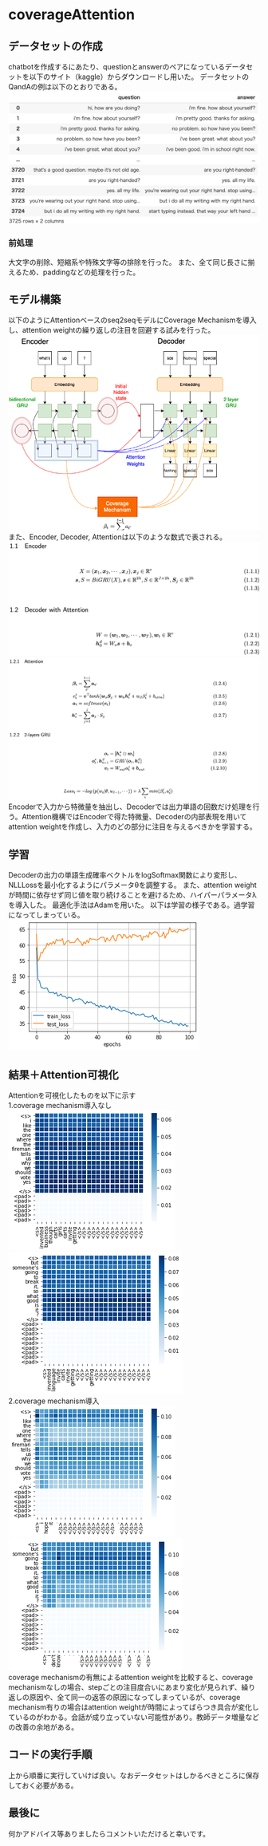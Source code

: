 # coverageAttention

## データセットの作成
chatbotを作成するにあたり、questionとanswerのペアになっているデータセットを以下のサイト（kaggle）からダウンロードし用いた。
データセットのQandAの例は以下のとおりである。<br>
![model](https://github.com/Jumpei-Fujita/chatbot_normalAttention/blob/main/example.png)
### 前処理
大文字の削除、短縮系や特殊文字等の排除を行った。
また、全て同じ長さに揃えるため、paddingなどの処理を行った。
## モデル構築
以下のようにAttentionベースのseq2seqモデルにCoverage Mechanismを導入し、attention weightの繰り返しの注目を回避する試みを行った。<br>
![model](https://github.com/Jumpei-Fujita/chatbot_coverageAttention/blob/main/coverageNormalAttn.png)<br>
また、Encoder, Decoder, Attentionは以下のような数式で表される。<br>
![calc1](https://github.com/Jumpei-Fujita/chatbot_normalAttention/blob/main/calc1.png)<br>
![calc2](https://github.com/Jumpei-Fujita/chatbot_coverageAttention/blob/main/calc2_coverage.png)<br>
Encoderで入力から特微量を抽出し、Decoderでは出力単語の回数だけ処理を行う。Attention機構ではEncoderで得た特微量、Decoderの内部表現を用いてattention weightを作成し、入力のどの部分に注目を与えるべきかを学習する。

## 学習
Decoderの出力の単語生成確率ベクトルをlogSoftmax関数により変形し、NLLLossを最小化するようにパラメータθを調整する。
また、attention weightが時間に依存せず同じ値を取り続けることを避けるため、ハイパーパラメータλを導入した。
最適化手法はAdamを用いた。
以下は学習の様子である。過学習になってしまっている。<br>
![model](https://github.com/Jumpei-Fujita/chatbot_coverageAttention/blob/main/coverageDialogLoss.png)

## 結果＋Attention可視化
Attentionを可視化したものを以下に示す<br>
1.coverage mechanism導入なし
![attention](https://github.com/Jumpei-Fujita/chatbot_normalAttention/blob/main/normalDialogAttn3500.png)
![attention](https://github.com/Jumpei-Fujita/chatbot_normalAttention/blob/main/normalDialogAttn2777.png)<br>
2.coverage mechanism導入
![attention](https://github.com/Jumpei-Fujita/chatbot_coverageAttention/blob/main/coverageDialogattn3500.png)
![attention](https://github.com/Jumpei-Fujita/chatbot_coverageAttention/blob/main/coverageDialogAttn2777.png)<br>
coverage mechanismの有無によるattention weightを比較すると、coverage mechanismなしの場合、stepごとの注目度合いにあまり変化が見られず、繰り返しの原因や、全て同一の返答の原因になってしまっているが、coverage mechanism有りの場合はattention weightが時間によってばらつき具合が変化しているのがわかる。会話が成り立っていない可能性があり。教師データ増量などの改善の余地がある。


## コードの実行手順
上から順番に実行していけば良い。なおデータセットはしかるべきところに保存しておく必要がある。

## 最後に
何かアドバイス等ありましたらコメントいただけると幸いです。

